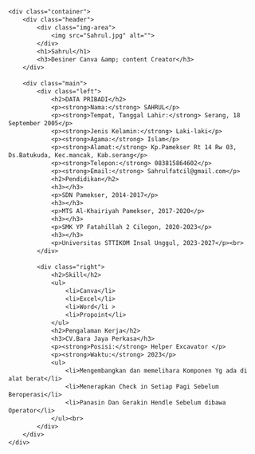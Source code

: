 <!DOCTYPE html>
<html lang="en">
<head>
    <meta charset="UTF-8">
    <meta name="viewport" content="width=device-width, initial-scale=1.0">
    <title>Tugas Curriculum Vitae Sahrul </title>
    <link rel="stylesheet" href="style.css">
</head>
<body>
    
    <div class="container">
        <div class="header">
            <div class="img-area">
                <img src="Sahrul.jpg" alt="">
            </div>
            <h1>Sahrul</h1>
            <h3>Desiner Canva &amp; content Creator</h3>
        </div>

        <div class="main">
            <div class="left">
                <h2>DATA PRIBADI</h2>
                <p><strong>Nama:</strong> SAHRUL</p>
                <p><strong>Tempat, Tanggal Lahir:</strong> Serang, 18 September 2005</p>
                <p><strong>Jenis Kelamin:</strong> Laki-laki</p>
                <p><strong>Agama:</strong> Islam</p>
                <p><strong>Alamat:</strong> Kp.Pamekser Rt 14 Rw 03, Ds.Batukuda, Kec.mancak, Kab.serang</p>
                <p><strong>Telepon:</strong> 083815864602</p>
                <p><strong>Email:</strong> Sahrulfatcil@gmail.com</p>
                <h2>Pendidikan</h2>
                <h3></h3>
                <p>SDN Pamekser, 2014-2017</p>
                <h3></h3>
                <p>MTS Al-Khairiyah Pamekser, 2017-2020</p>
                <h3></h3>
                <p>SMK YP Fatahillah 2 Cilegon, 2020-2023</p>
                <h3></h3>
                <p>Universitas STTIKOM Insal Unggul, 2023-2027</p><br>
            </div>

            <div class="right">
                <h2>Skill</h2>
                <ul>
                    <li>Canva</li>
                    <li>Excel</li>
                    <li>Word</li >
                    <li>Propoint</li>
                </ul>
                <h2>Pengalaman Kerja</h2>
                <h3>CV.Bara Jaya Perkasa</h3>
                <p><strong>Posisi:</strong> Helper Excavator </p>
                <p><strong>Waktu:</strong> 2023</p>
                <ul>
                    <li>Mengembangkan dan memelihara Komponen Yg ada di alat berat</li>
                    <li>Menerapkan Check in Setiap Pagi Sebelum Beroperasi</li>
                    <li>Panasin Dan Gerakin Hendle Sebelum dibawa Operator</li>
                </ul><br>
            </div>
        </div>
    </div>
</body>
</html>
